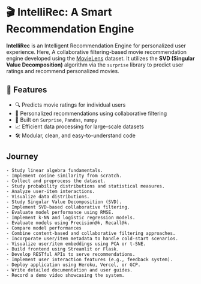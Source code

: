# 🎬 IntelliRec: A Smart Recommendation Engine 

**IntelliRec** is an Intelligent Recommendation Engine for personalized user experience.
Here, A collaborative filtering-based movie recommendation engine developed using the [MovieLens](https://grouplens.org/datasets/movielens/) dataset. It utilizes the **SVD (Singular Value Decomposition)** algorithm via the `surprise` library to predict user ratings and recommend personalized movies.

## 📌 Features

- 🔍 Predicts movie ratings for individual users
- 🎯 Personalized recommendations using collaborative filtering
- 🧠 Built on `Surprise`, `Pandas`, `numpy`
- 📈 Efficient data processing for large-scale datasets
- 🛠 Modular, clean, and easy-to-understand code


 ## **Journey**
    - Study linear algebra fundamentals.
    - Implement cosine similarity from scratch.
    - Collect and preprocess the dataset.
    - Study probability distributions and statistical measures.
    - Analyze user-item interactions.
    - Visualize data distributions.
    - Study Singular Value Decomposition (SVD).
    - Implement SVD-based collaborative filtering.
    - Evaluate model performance using RMSE.
    - Implement k-NN and logistic regression models.
    - Evaluate models using Precision@k, Recall@k.
    - Compare model performances
    - Combine content-based and collaborative filtering approaches.
    - Incorporate user/item metadata to handle cold-start scenarios.
    - Visualize user/item embeddings using PCA or t-SNE.
    - Build frontend using Streamlit or Flask.
    - Develop RESTful APIs to serve recommendations.
    - Implement user interaction features (e.g., feedback system).
    - Deploy application using Heroku, Vercel, or GCP.
    - Write detailed documentation and user guides.
    - Record a demo video showcasing the system.
